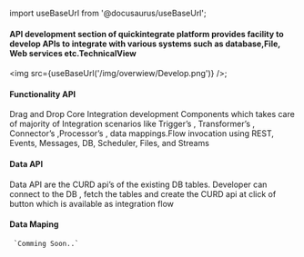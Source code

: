 import useBaseUrl from '@docusaurus/useBaseUrl';


#### **API development** section of quickintegrate platform provides facility to **develop APIs** to integrate with various systems such as database,File, Web services etc.TechnicalView

<img src={useBaseUrl('/img/overwiew/Develop.png')} />;

#### Functionality API
Drag and Drop Core Integration development Components which takes care of majority of Integration scenarios like
Trigger’s , Transformer’s , Connector’s ,Processor’s , data mappings.Flow invocation using REST, Events, Messages, DB, Scheduler, Files, and Streams


#### Data API
Data API are the CURD api’s of the existing DB tables. Developer can connect to the DB , fetch the tables and create the CURD api at click of button which is available  as integration flow

#### Data Maping

     `Comming Soon..`